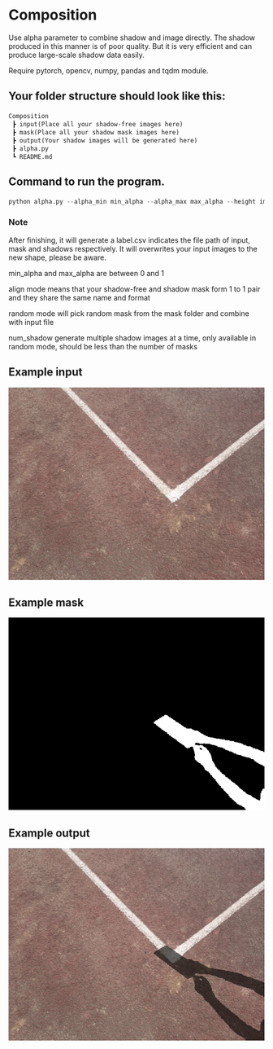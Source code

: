 # Composition

Use alpha parameter to combine shadow and image directly. The shadow produced in this manner is of poor quality. But it is very efficient and can produce large-scale shadow data easily.

Require pytorch, opencv, numpy, pandas and tqdm module.

## Your folder structure should look like this:

```
Composition
 ┣ input(Place all your shadow-free images here)
 ┣ mask(Place all your shadow mask images here)
 ┣ output(Your shadow images will be generated here)
 ┣ alpha.py
 ┗ README.md
```

## Command to run the program.

```python
python alpha.py --alpha_min min_alpha --alpha_max max_alpha --height image_height --width image_width --mode align or random --num_shadow only available in random mode
```

### Note

After finishing, it will generate a label.csv indicates the file path of input, mask and shadows respectively. It will overwrites your input images to the new shape, please be aware.

min_alpha and max_alpha are between 0 and 1

align mode means that your shadow-free and shadow mask form 1 to 1 pair and they share the same name and format

random mode will pick random mask from the mask folder and combine with input file

num_shadow generate multiple shadow images at a time, only available in random mode, should be less than the number of masks

## Example input

![input](./example_input.png)

## Example mask

![mask](./example_mask.png)

## Example output

![output](./example_output.png)